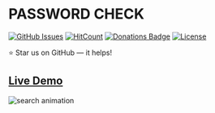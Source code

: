 # PASSWORD CHECK

[![GitHub Issues](https://img.shields.io/badge/contributions-welcome-brightgreen.svg?style=flat)](https://github.com/alikinvv/password-check/issues)  [![HitCount](http://hits.dwyl.com/alikinvv/password-check.svg)](http://hits.dwyl.com/alikinvv/password-check)  [![Donations Badge](https://yourdonation.rocks/images/badge.svg)](https://www.paypal.me/alikinvv)  [![License](https://img.shields.io/badge/license-MIT-blue.svg)](https://opensource.org/licenses/MIT)

:star: Star us on GitHub — it helps!

## [Live Demo](https://alikinvv.github.io/password-check/build/)

![search animation](https://cdn.dribbble.com/users/1773016/screenshots/5759103/23.gif)
